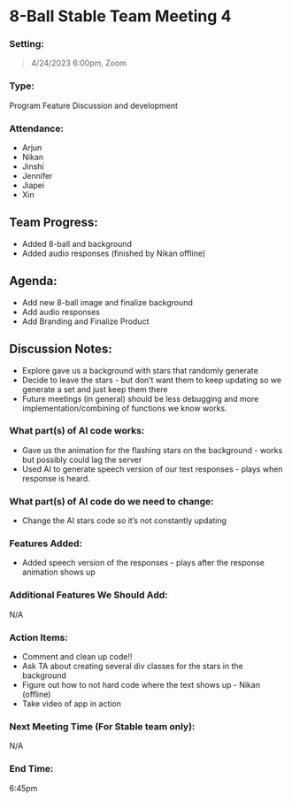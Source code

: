 # 8-Ball Stable Team Meeting 4
### Setting:
> 4/24/2023 6:00pm, Zoom

### Type:
Program Feature Discussion and development

### Attendance:
- Arjun 
- Nikan
- Jinshi
- Jennifer
- Jiapei
- Xin
## Team Progress:
- Added 8-ball and background
- Added audio responses (finished by Nikan offline)
## Agenda:
- Add new 8-ball image and finalize background
- Add audio responses
- Add Branding and Finalize Product

## Discussion Notes:
- Explore gave us a background with stars that randomly generate
- Decide to leave the stars - but don’t want them to keep updating so we generate a set and just keep them there
- Future meetings (in general) should be less debugging and more implementation/combining of functions we know works.
### What part(s) of AI code works:
- Gave us the animation for the flashing stars on the background - works but possibly could lag the server
- Used AI to generate speech version of our text responses - plays when response is heard.
### What part(s) of AI code do we need to change:
- Change the AI stars code so it’s not constantly updating
### Features Added:
- Added speech version of the responses - plays after the response animation shows up
### Additional Features We Should Add:
N/A
### Action Items:
- Comment and clean up code!!
- Ask TA about creating several div classes for the stars in the background
- Figure out how to not hard code where the text shows up - Nikan (offline)
- Take video of app in action
### Next Meeting Time (For Stable team only):
N/A

### End Time: 
6:45pm
